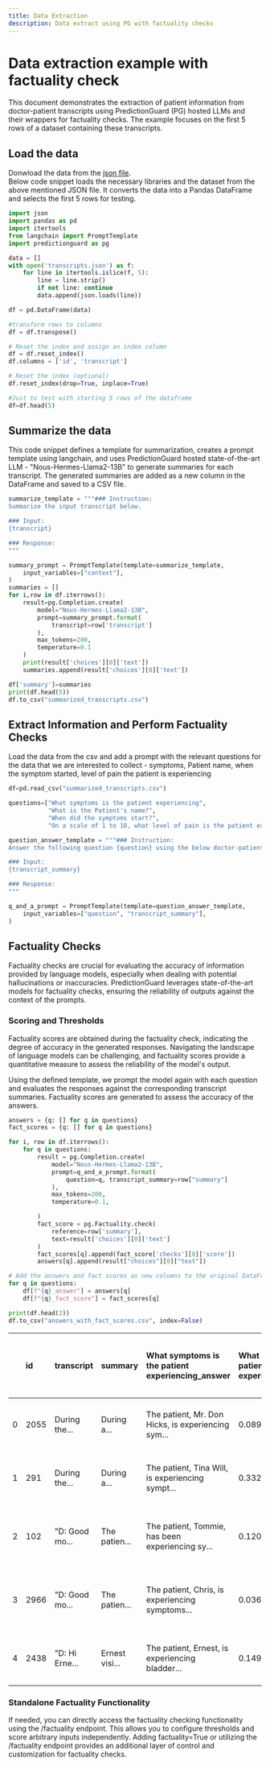 ```yaml
---
title: Data Extraction
description: Data extract using PG with factuality checks
---
```


# Data extraction example with factuality check
This document demonstrates the extraction of patient information from doctor-patient transcripts using PredictionGuard (PG) hosted LLMs and their wrappers for factuality checks. The example focuses on the first 5 rows of a dataset containing these transcripts.

## Load the data 

Donwload the data from the [json file](pages/usingllms/transcript_data/transcripts.json).   
Below code snippet loads the necessary libraries and the dataset from the above mentioned JSON file. It converts the data into a Pandas DataFrame and selects the first 5 rows for testing.

```python
import json
import pandas as pd
import itertools
from langchain import PromptTemplate
import predictionguard as pg

data = []
with open('transcripts.json') as f:
    for line in itertools.islice(f, 5):
        line = line.strip()
        if not line: continue
        data.append(json.loads(line))

df = pd.DataFrame(data)

#transform rows to columns
df = df.transpose()

# Reset the index and assign an index column
df = df.reset_index()
df.columns = ['id', 'transcript']

# Reset the index (optional)
df.reset_index(drop=True, inplace=True)

#Just to test with starting 5 rows of the dataframe
df=df.head(5)
```

## Summarize the data
This code snippet defines a template for summarization, creates a prompt template using langchain, and uses PredictionGuard hosted state-of-the-art LLM - "Nous-Hermes-Llama2-13B" to generate summaries for each transcript. The generated summaries are added as a new column in the DataFrame and saved to a CSV file.


```python
summarize_template = """### Instruction:
Summarize the input transcript below.

### Input:
{transcript}

### Response:
"""

summary_prompt = PromptTemplate(template=summarize_template,
    input_variables=["context"],
)
summaries = []
for i,row in df.iterrows():
    result=pg.Completion.create(
        model="Nous-Hermes-Llama2-13B",
        prompt=summary_prompt.format(
            transcript=row['transcript']
        ),
        max_tokens=200,
        temperature=0.1
    )
    print(result['choices'][0]['text'])
    summaries.append(result['choices'][0]['text'])

df['summary']=summaries
print(df.head(5))
df.to_csv("summarized_transcripts.csv")
```
## Extract Information and Perform Factuality Checks
Load the data from the csv and add a prompt with the relevant questions for the data that we are interested to collect - symptoms, Patient name, when the symptom started, level of pain the patient is experiencing

```python
df=pd.read_csv("summarized_transcripts.csv")

questions=["What symptoms is the patient experiencing",
           "What is the Patient's name?",
           "When did the symptoms start?",
           "On a scale of 1 to 10, what level of pain is the patient experiencing?"]

question_answer_template = """### Instruction:
Answer the following question {question} using the below doctor-patient transcript summary.

### Input:
{transcript_summary}

### Response:
"""

q_and_a_prompt = PromptTemplate(template=question_answer_template,
    input_variables=["question", "transcript_summary"],
)
```
## Factuality Checks

Factuality checks are crucial for evaluating the accuracy of information provided by language models, especially when dealing with potential hallucinations or inaccuracies. PredictionGuard leverages state-of-the-art models for factuality checks, ensuring the reliability of outputs against the context of the prompts.

### Scoring and Thresholds
Factuality scores are obtained during the factuality check, indicating the degree of accuracy in the generated responses. Navigating the landscape of language models can be challenging, and factuality scores provide a quantitative measure to assess the reliability of the model's output.

Using the defined template, we prompt the model again with each question and evaluates the responses against the corresponding transcript summaries. Factuality scores are generated to assess the accuracy of the answers.

```python
answers = {q: [] for q in questions}
fact_scores = {q: [] for q in questions}

for i, row in df.iterrows():
    for q in questions:
        result = pg.Completion.create(
            model="Nous-Hermes-Llama2-13B",
            prompt=q_and_a_prompt.format(
                question=q, transcript_summary=row["summary"]
            ),
            max_tokens=200,
            temperature=0.1,

        )
        fact_score = pg.Factuality.check(
            reference=row['summary'],
            text=result['choices'][0]['text']
        )
        fact_scores[q].append(fact_score['checks'][0]['score'])
        answers[q].append(result["choices"][0]["text"])

# Add the answers and fact scores as new columns to the original DataFrame
for q in questions:
    df[f"{q}_answer"] = answers[q]
    df[f"{q}_fact_score"] = fact_scores[q]

print(df.head(2))
df.to_csv("answers_with_fact_scores.csv", index=False)
```

|    | id   | transcript   | summary   | What symptoms is the patient experiencing_answer   | What symptoms is the patient experiencing_fact_score   | What is the Patient's name?_answer   | What is the Patient's name?_fact_score   | When did the symptoms start?_answer   | When did the symptoms start?_fact_score   | On a scale of 1 to 10, what level of pain is the patient experiencing?_answer   | On a scale of 1 to 10, what level of pain is the patient experiencing?_fact_score   |
|---:|:-----|:-------------|:----------|:--------------------------------------------------|:------------------------------------------------------|:-------------------------------------|:-----------------------------------------|:-------------------------------------|:-----------------------------------------|:-----------------------------------------------------------------------------|:----------------------------------------------------------------------------------|
|  0 | 2055 | During the... | During a... | The patient, Mr. Don Hicks, is experiencing sym... | 0.08922114223                                        | The patient's name is Mr. Don Hicks. | 0.451582998                                 | The symptoms started when Mr. Don ... | 0.1504420638                               | The transcript summary does not conta... | 0.5611280203                                                                   |
|  1 | 291  | During the... | During a... | The patient, Tina Will, is experiencing sympt... | 0.3320894539                                        | The patient's name is Tina Will.     | 0.8268791437                               | The symptoms started when Tina pre... | 0.7537286878                               | I am sorry to hear that Tina is expe... | 0.2882582843                                                                   |  
|  2 | 102  | "D: Good mo... | The patien... | The patient, Tommie, has been experiencing sy... | 0.1203972548                                        | I'm sorry, the question "What is t... | 0.6292911172                               | The symptoms started when?             | 0.7372002602                               | "I'm sorry to hear that Tommie has b... | 0.1583527327                                                                   |
|  3 | 2966 | "D: Good mo... | The patien... | The patient, Chris, is experiencing symptoms... | 0.03648262098                                       | The patient's name is Chris.         | 0.8302355409                               | The symptoms started when Chris exp... | 0.8345838189                               | I'm sorry to hear that Chris is expe... | 0.7252672315                                                                   | 
|  4 | 2438 | "D: Hi Erne... | Ernest visi... | The patient, Ernest, is experiencing bladder... | 0.149951458                                        | The patient's name is Ernest.        | 0.6766917109                               | The symptoms started when Ernest st... | 0.1891670823                               | Based on the information provided, i... | 0.6463367343                                                                   |


### Standalone Factuality Functionality

If needed, you can directly access the factuality checking functionality using the /factuality endpoint. This allows you to configure thresholds and score arbitrary inputs independently. Adding factuality=True or utilizing the /factuality endpoint provides an additional layer of control and customization for factuality checks.